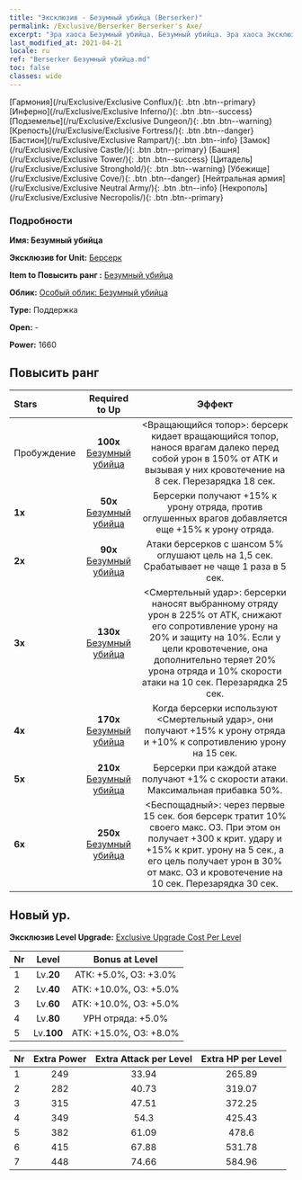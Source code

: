 ```yaml
---
title: "Эксклюзив - Безумный убийца (Berserker)"
permalink: /Exclusive/Berserker Berserker's Axe/
excerpt: "Эра хаоса Безумный убийца. Безумный убийца. Эра хаоса Эксклюзив Безумный убийца. Берсерк Эксклюзив."
last_modified_at: 2021-04-21
locale: ru
ref: "Berserker Безумный убийца.md"
toc: false
classes: wide
---
```

 [Гармония](/ru/Exclusive/Exclusive Conflux/){: .btn .btn--primary} [Инферно](/ru/Exclusive/Exclusive Inferno/){: .btn .btn--success} [Подземелье](/ru/Exclusive/Exclusive Dungeon/){: .btn .btn--warning} [Крепость](/ru/Exclusive/Exclusive Fortress/){: .btn .btn--danger} [Бастион](/ru/Exclusive/Exclusive Rampart/){: .btn .btn--info} [Замок](/ru/Exclusive/Exclusive Castle/){: .btn .btn--primary} [Башня](/ru/Exclusive/Exclusive Tower/){: .btn .btn--success} [Цитадель](/ru/Exclusive/Exclusive Stronghold/){: .btn .btn--warning} [Убежище](/ru/Exclusive/Exclusive Cove/){: .btn .btn--danger} [Нейтральная армия](/ru/Exclusive/Exclusive Neutral Army/){: .btn .btn--info} [Некрополь](/ru/Exclusive/Exclusive Necropolis/){: .btn .btn--primary} 

### Подробности
 **Имя: Безумный убийца** 

 **Эксклюзив for Unit:** [Берсерк](/ru/units/Berserker/) 

 **Item to Повысить ранг :** [Безумный убийца](/ru/Items/con_983/)

 **Облик:** [Особый облик: Безумный убийца](/ru/Items/con_651/)

 **Type:** Поддержка

 **Open:** -

 **Power:** 1660

## Повысить ранг 

  |     Stars    |  Required to Up | Эффект |
  |:-------------|:---------------:|:---------------:|
  |  Пробуждение  | **100x** [Безумный убийца](/ru/Items/con_983/) | <Вращающийся топор>: берсерк кидает вращающийся топор, нанося врагам далеко перед собой урон в 150% от АТК и вызывая у них кровотечение на 8 сек. Перезарядка 18 сек. |
  | **1x** <i class="fas fa-star"/> | **50x** [Безумный убийца](/ru/Items/con_983/) | Берсерки получают +15% к урону отряда, против оглушенных врагов добавляется еще +15% к урону отряда. |
  | **2x** <i class="fas fa-star"/> | **90x** [Безумный убийца](/ru/Items/con_983/) | Атаки берсерков с шансом 5% оглушают цель на 1,5 сек. Срабатывает не чаще 1 раза в 5 сек. |
  | **3x** <i class="fas fa-star"/> | **130x** [Безумный убийца](/ru/Items/con_983/) | <Смертельный удар>: берсерки наносят выбранному отряду урон в 225% от АТК, снижают его сопротивление урону на 20% и защиту на 10%. Если у цели кровотечение, она дополнительно теряет 20% урона отряда и 10% скорости атаки на 10 сек. Перезарядка 25 сек. |
  | **4x** <i class="fas fa-star"/> | **170x** [Безумный убийца](/ru/Items/con_983/) | Когда берсерки используют <Смертельный удар>, они получают +15% к урону отряда и +10% к сопротивлению урону на 15 сек. |
  | **5x** <i class="fas fa-star"/> | **210x** [Безумный убийца](/ru/Items/con_983/) | Берсерки при каждой атаке получают +1% с скорости атаки. Максимальная прибавка 50%. |
  | **6x** <i class="fas fa-star"/> | **250x** [Безумный убийца](/ru/Items/con_983/) | <Беспощадный>: через первые 15 сек. боя берсерк тратит 10% своего макс. ОЗ. При этом он получает +300 к крит. удару и +15% к крит. урону на 5 сек., а его цель получает урон в 30% от макс. ОЗ и кровотечение на 10 сек. Перезарядка 30 сек. |


## Новый ур.
 **Эксклюзив Level Upgrade:** [Exclusive Upgrade Cost Per Level](/Exclusive/ExclusiveUpgradeCostPerLevel/)

  |  Nr  |   Level  | Bonus at Level |
  |:-----|:--------:|:--------------:|
  | 1 | Lv.**20** | АТК: +5.0%, ОЗ: +3.0% |
  | 2 | Lv.**40** | АТК: +10.0%, ОЗ: +5.0% |
  | 3 | Lv.**60** | АТК: +10.0%, ОЗ: +5.0% |
  | 4 | Lv.**80** | УРН отряда: +5.0% |
  | 5 | Lv.**100** | АТК: +15.0%, ОЗ: +8.0% |


  |  Nr  |  Extra Power | Extra Attack per Level | Extra HP per Level |
  |:-----|:--------:|:--------:|:--------:|
  | 1 | 249 | 33.94 | 265.89 |
  | 2 | 282 | 40.73 | 319.07 |
  | 3 | 315 | 47.51 | 372.25 |
  | 4 | 349 | 54.3 | 425.43 |
  | 5 | 382 | 61.09 | 478.6 |
  | 6 | 415 | 67.88 | 531.78 |
  | 7 | 448 | 74.66 | 584.96 |


